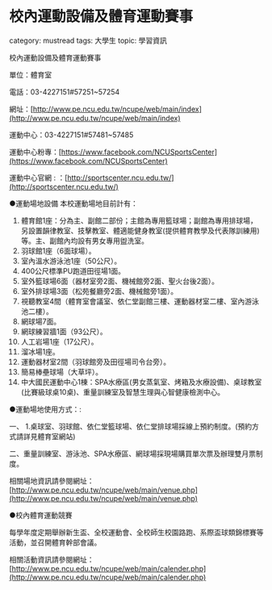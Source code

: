 # 校內運動設備及體育運動賽事

category: mustread
tags: 大學生
topic: 學習資訊

校內運動設備及體育運動賽事

單位：體育室

電話：03-4227151#57251~57254

網址：[http://www.pe.ncu.edu.tw/ncupe/web/main/index](http://www.pe.ncu.edu.tw/ncupe/web/main/index)

運動中心：03-4227151#57481~57485

運動中心粉專：[https://www.facebook.com/NCUSportsCenter](https://www.facebook.com/NCUSportsCenter)

運動中心官網 : ：[http://sportscenter.ncu.edu.tw/](http://sportscenter.ncu.edu.tw/)

●運動場地設備	本校運動場地目前計有：

1. 體育館1座：分為主、副館二部份；主館為專用籃球場；副館為專用排球場，另設置韻律教室、技擊教室、體適能健身教室(提供體育教學及代表隊訓練用)等。主、副館內均設有男女專用盥洗室。
2. 羽球館1座（6面球場）。
3. 室內溫水游泳池1座（50公尺）。
4. 400公尺標準PU跑道田徑場1面。
5. 室外籃球場6面（器材室旁2面、機械館旁2面、聖火台後2面）。
6. 室外排球場3面（松苑餐廳旁2面、機械館旁1面）。
7. 視聽教室4間（體育室會議室、依仁堂副館三樓、運動器材室二樓、室內游泳池二樓）。
8. 網球場7面。
9. 網球練習牆1面（93公尺）。
10. 人工岩場1座（17公尺）。
11. 溜冰場1座。
12. 運動器材室2間（羽球館旁及田徑場司令台旁）。
13. 簡易棒壘球場（大草坪）。
14. 中大國民運動中心1棟：SPA水療區(男女蒸氣室、烤箱及水療設備)、桌球教室(比賽級球桌10桌)、重量訓練室及智慧生理與心智健康檢測中心。

●運動場地使用方式：:

一、 1.桌球室、羽球館、依仁堂籃球場、依仁堂排球場採線上預約制度。(預約方式請詳見體育室網站)

二、重量訓練室、游泳池、SPA水療區、網球場採現場購買單次票及辦理雙月票制度。

相關場地資訊請參閱網址： [http://www.pe.ncu.edu.tw/ncupe/web/main/venue.php](http://www.pe.ncu.edu.tw/ncupe/web/main/venue.php)

●校內體育運動競賽

每學年度定期舉辦新生盃、全校運動會、全校師生校園路跑、系際盃球類錦標賽等活動，並召開體育幹部會議。

相關活動資訊請參閱網址：[http://www.pe.ncu.edu.tw/ncupe/web/main/calender.php](http://www.pe.ncu.edu.tw/ncupe/web/main/calender.php)